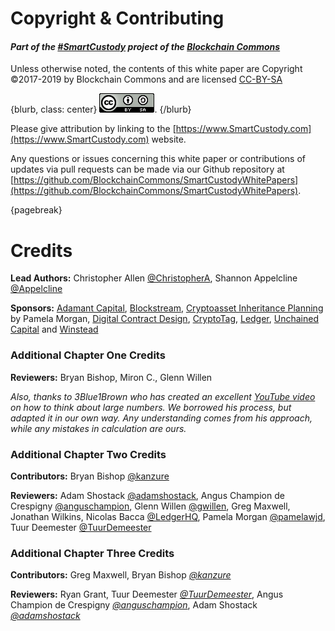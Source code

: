 
# Copyright & Contributing

#### _Part of the [#SmartCustody](https://www.SmartCustody.com) project of the [Blockchain Commons](https://www.blockchaincommons.com/)_

Unless otherwise noted, the contents of this white paper are Copyright ©2017-2019 by Blockchain Commons and are licensed [CC-BY-SA](https://creativecommons.org/licenses/by-sa/4.0/) 

{blurb, class: center}
![](resources/cc-by-sa.png).
{/blurb}

Please give attribution by linking to the [https://www.SmartCustody.com](https://www.SmartCustody.com) website.

Any questions or issues concerning this white paper or contributions of updates via pull requests can be made via our Github repository at [https://github.com/BlockchainCommons/SmartCustodyWhitePapers](https://github.com/BlockchainCommons/SmartCustodyWhitePapers).

{pagebreak}

# Credits

**Lead Authors:** Christopher Allen [@ChristopherA](https://twitter.com/ChristopherA), Shannon Appelcline [@Appelcline](https://twitter.com/Appelcline)

**Sponsors:** [Adamant Capital](https://www.adamantcapitalfund.com/), [Blockstream](https://blockstream.com/), [Cryptoasset Inheritance Planning](https://t.co/hsLxiZdQya) by Pamela Morgan, [Digital Contract Design](https://contract.design),  [CryptoTag](https://cryptotag.io/), [Ledger](https://www.ledger.com/), [Unchained Capital](https://www.unchained-capital.com/) and [Winstead](https://www.winstead.com/Practices/Corporate-SecuritiesMA/Fintech-Cryptocurrencies-Emerging-Technologies)

### Additional Chapter One Credits

**Reviewers:** Bryan Bishop, Miron C., Glenn Willen

_Also, thanks to 3Blue1Brown who has created an excellent [*YouTube video*](https://www.youtube.com/watch?v=S9JGmA5_unY) on how to think about large numbers. We borrowed his process, but adapted it in our own way. Any understanding comes from his approach, while any mistakes in calculation are ours._

### Additional Chapter Two Credits

**Contributors:** Bryan Bishop [@kanzure](https://twitter.com/kanzure)

**Reviewers:** Adam Shostack [@adamshostack](https://twitter.com/adamshostack), Angus Champion de Crespigny [@anguschampion](https://twitter.com/AngusChampion), Glenn Willen [@gwillen](https://twitter.com/gwillen), Greg Maxwell, Jonathan Wilkins, Nicolas Bacca [@LedgerHQ](https://twitter.com/LedgerHQ), Pamela Morgan [@pamelawjd](https://twitter.com/pamelawjd), Tuur Deemester [@TuurDemeester](https://twitter.com/TuurDemeester)

### Additional Chapter Three Credits

**Contributors:** Greg Maxwell, Bryan Bishop [*@kanzure*](https://twitter.com/kanzure)

**Reviewers:** Ryan Grant, Tuur Deemester [*@TuurDemeester*](https://twitter.com/TuurDemeester), Angus Champion de Crespigny [*@anguschampion*](https://twitter.com/AngusChampion), Adam Shostack [*@adamshostack*](https://twitter.com/adamshostack)
